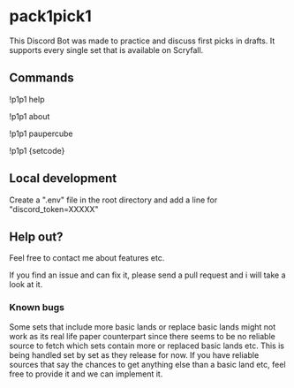 # pack1pick1
This Discord Bot was made to practice and discuss first picks in drafts.
It supports every single set that is available on Scryfall.

## Commands
!p1p1 help

!p1p1 about

!p1p1 paupercube

!p1p1 {setcode}

## Local development
Create a ".env" file in the root directory and add a line for "discord_token=XXXXX"

## Help out?
Feel free to contact me about features etc.

If you find an issue and can fix it, please send a pull request and i will take a look at it.

### Known bugs
Some sets that include more basic lands or replace basic lands might not work as its real life paper counterpart since there seems to be no reliable source to fetch which sets contain more or replaced basic lands etc. This is being handled set by set as they release for now. If you have reliable sources that say the chances to get anything else than a basic land etc, feel free to provide it and we can implement it.